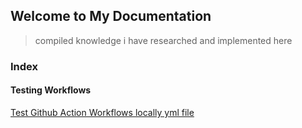 ## Welcome to My Documentation 
> compiled knowledge i have researched and implemented here




### Index

#### Testing Workflows
[Test Github Action Workflows locally yml file](./workflows/testing_github_action_workflows_locally/index.md)


